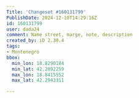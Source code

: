 ```yaml
---
Title: 'Changeset #160131799'
PublishDate: 2024-12-10T14:29:16Z
id: 160131799
user: dada24
comment: Name street, marge, note, description
created_by: iD 2.30.4
tags:
- Montenegro
bbox:
  min_lon: 18.8290184
  min_lat: 42.2892259
  max_lon: 18.8415552
  max_lat: 42.2943311

---
```

